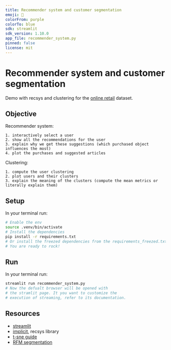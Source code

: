 ```yaml
---
title: Recommender system and customer segmentation
emoji: 🐨
colorFrom: purple
colorTo: blue
sdk: streamlit
sdk_version: 1.10.0
app_file: recommender_system.py
pinned: false
license: mit
---
```


# Recommender system and customer segmentation

Demo with recsys and clustering for the [online retail](https://www.kaggle.com/datasets/vijayuv/onlineretail?select=OnlineRetail.csv) dataset.

## Objective

Recommender system:

    1. interactively select a user
    2. show all the recommendations for the user
    3. explain why we get these suggestions (which purchased object influences the most)
    4. plot the purchases and suggested articles 
    
Clustering:
    
    1. compute the user clustering
    2. plot users and their clusters
    3. explain the meaning of the clusters (compute the mean metrics or literally explain them)
## Setup

In your terminal run:

```bash
# Enable the env
source .venv/bin/activate
# Install the dependencies
pip install -r requirements.txt
# Or install the freezed dependencies from the requirements_freezed.txt
# You are ready to rock!
```

## Run

In your terminal run:

```bash
streamlit run recommender_system.py
# Now the defualt browser will be opened with 
# the stramlit page. It you want to customize the
# execution of streaming, refer to its documentation.
```

## Resources

- [streamlit](https://streamlit.io/)
- [implicit](https://github.com/benfred/implicit), recsys library
- [t-sne guide](https://distill.pub/2016/misread-tsne/)
- [RFM segmentation](https://www.omniconvert.com/blog/rfm-score/)